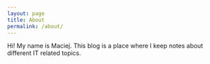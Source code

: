 ```yaml
---
layout: page
title: About
permalink: /about/
---
```


Hi! My name is Maciej. This blog is a place where I keep notes about different IT related topics.
